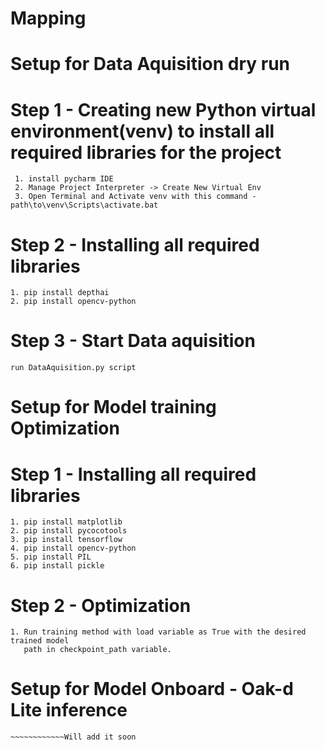 # Mapping



# Setup for Data Aquisition dry run

  # Step 1 - Creating new Python virtual environment(venv) to install all required libraries for the project
     1. install pycharm IDE
     2. Manage Project Interpreter -> Create New Virtual Env 
     3. Open Terminal and Activate venv with this command - path\to\venv\Scripts\activate.bat
  
  # Step 2 - Installing all required libraries
    1. pip install depthai
    2. pip install opencv-python
  # Step 3 - Start Data aquisition 
    run DataAquisition.py script
    
    
# Setup for Model training Optimization
  
   # Step 1 - Installing all required libraries
    1. pip install matplotlib
    2. pip install pycocotools
    3. pip install tensorflow
    4. pip install opencv-python
    5. pip install PIL
    6. pip install pickle

   # Step 2 - Optimization
    
    1. Run training method with load variable as True with the desired trained model
       path in checkpoint_path variable. 
    
# Setup for Model Onboard - Oak-d Lite inference

    ~~~~~~~~~~~~Will add it soon
